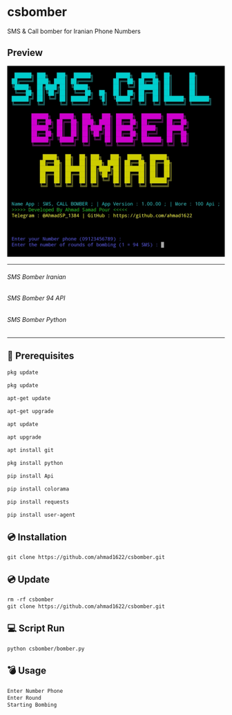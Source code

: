 # csbomber
SMS &amp; Call bomber for Iranian Phone Numbers

## Preview
<img src="preview.jpg"/>

<hr>

###### SMS Bomber Iranian 
###### SMS Bomber 94 API
###### SMS Bomber Python

<hr>


<h2>📝 Prerequisites</h2>

```
pkg update
```
```
pkg update
```
```
apt-get update
```
```
apt-get upgrade
```
```
apt update
```
```
apt upgrade
```
```
apt install git
```
```
pkg install python
```
```
pip install Api
```
```
pip install colorama
```
```
pip install requests
```
```
pip install user-agent
```

<h2>💿 Installation</h2>

```
git clone https://github.com/ahmad1622/csbomber.git
```

<h2>💿 Update</h2>

```
rm -rf csbomber
git clone https://github.com/ahmad1622/csbomber.git
```

<h2>💻 Script Run</h2>

```
python csbomber/bomber.py
```
<h2>💣 Usage</h2>

```
Enter Number Phone 
Enter Round
Starting Bombing
```
